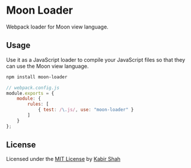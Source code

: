 # Moon Loader

Webpack loader for Moon view language.

## Usage

Use it as a JavaScript loader to compile your JavaScript files so that they can use the Moon view language.

```sh
npm install moon-loader
```

```js
// webpack.config.js
module.exports = {
	module: {
		rules: [
			{ test: /\.js/, use: "moon-loader" }
		]
	}
};
```

## License

Licensed under the [MIT License](https://kbrsh.github.io/license) by [Kabir Shah](https://kabir.sh)
